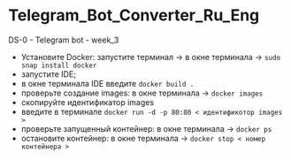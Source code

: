 # Telegram_Bot_Converter_Ru_Eng
DS-0 - Telegram bot - week_3



- Установите Docker: запустите терминал ->  в окне терминала -> `sudo snap install docker`
- запустите IDE;
- в окне терминала IDE введите `docker build .`
- проверьте создание images: в окне терминала -> `docker images`
- скопируйте идентификатор images 
- введите в терминале `docker run -d -p 80:80 < идентификотор images >`
- проверьте запущенный контейнер: в окне терминала -> `docker ps`
- остановите контейнер: в окне терминала -> `docker stop < номер контейнера >`
